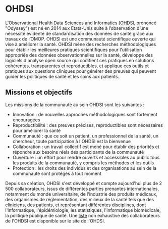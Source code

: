 # OHDSI
<!-- SPDX-License-Identifier: MPL-2.0 -->

L'Observational Health Data Sciences and Informatics ([OHDSI](https://www.ohdsi.org/), prononcé "Odyssey") est né en 2014 aux Etats-Unis suite à l’observation d’une nécessité évidente de standardisation des données de santé grâce aux travaux de l’OMOP.
OHDSI est une communauté scientifique ouverte qui vise à améliorer la santé. OHDSI mène des recherches méthodologiques pour établir les meilleures pratiques scientifiques pour l'utilisation appropriée des données observationnelles sur la santé, développe des logiciels d'analyse open source qui codifient ces pratiques en solutions cohérentes, transparentes et reproductibles, et applique ces outils et pratiques aux questions cliniques pour générer des preuves qui peuvent guider les politiques de santé et les soins aux patients.

## Missions et objectifs
Les missions de la communauté au sein OHDSI sont les suivantes : 
* Innovation : de nouvelles approches méthodologiques sont fortement encouragées
* Reproductibilité : des preuves précises, reproductibles sont nécessaires pour améliorer la santé
* Communauté : que ce soit un patient, un professionnel de la santé, un chercheur, toute participation à l'OHDSI est la bienvenue
* Collaboration : un travail collectif est mené pour établir des priorités et répondre aux besoins réels des participants de la communauté
* Ouverture : un effort pour rendre ouverts et accessibles au public tous les produits de la communauté, y compris les méthodes et les outils 
* Protection : les droits des individus et des organisations au sein de la communauté sont protégés à tout moment

Depuis sa création, OHDSI s'est développé et compte aujourd'hui plus de 2 500 collaborateurs, issus de différentes parties prenantes internationales, notamment du monde universitaire, de l'industrie des produits médicaux, des organismes de réglementation, des milieux de la  santé tels que des cliniciens, des patients, et représentant différentes disciplines, dont l'informatique, l'épidémiologie, les statistiques, l'informatique biomédicale, la politique publique de santé. Une [liste](https://www.ohdsi.org/who-we-are/collaborators/) non exhaustive des collaborateurs de l'OHDSI est disponible sur le site de l'OHDSI.


